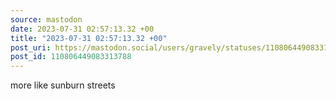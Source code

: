 ```yaml
---
source: mastodon
date: 2023-07-31 02:57:13.32 +00
title: "2023-07-31 02:57:13.32 +00"
post_uri: https://mastodon.social/users/gravely/statuses/110806449083313788
post_id: 110806449083313788
---
```

more like sunburn streets


